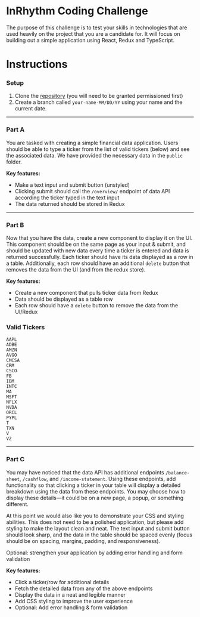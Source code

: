 # InRhythm Coding Challenge
The purpose of this challenge is to test your skills in technologies that are used heavily on the project that you are a candidate for.  It will focus on building out a simple application using React, Redux and TypeScript.

# Instructions

### Setup
1. Clone the [repository](https://github.com/mattbillard/interview-react-router-redux-typescript) (you will need to be granted permissioned first)
2. Create a branch called `your-name-MM/DD/YY` using your name and the current date.

---
### Part A
You are tasked with creating a simple financial data application.  Users should be able to type a ticker from the list of valid tickers (below) and see the associated data.  We have provided the necessary data in the `public` folder.

**Key features:**
* Make a text input and submit button (unstyled)
* Clicking submit should call the `/overview/` endpoint of data API according the ticker typed in the text input
* The data returned should be stored in Redux

---

### Part B
Now that you have the data, create a new component to display it on the UI.  This component should be on the same page as your input & submit, and should be updated with new data every time a ticker is entered and data is returned successfully.  Each ticker should have its data displayed as a row in a table.  Additionally, each row should have an additional `delete` button that removes the data from the UI (and from the redux store).

**Key features:**
* Create a new component that pulls ticker data from Redux
* Data should be displayed as a table row
* Each row should have a `delete` button to remove the data from the UI/Redux


### Valid Tickers
```
AAPL
ADBE
AMZN
AVGO
CMCSA
CRM
CSCO
FB
IBM
INTC
MA
MSFT
NFLX
NVDA
ORCL
PYPL
T
TXN
V
VZ
```
---
### Part C 
You may have noticed that the data API has additional endpoints `/balance-sheet`, `/cashflow`, and `/income-statement`.  Using these endpoints, add functionality so that clicking a ticker in your table will display a detailed breakdown using the data from these endpoints.  You may choose how to display these details—it could be on a new page, a popup, or something  different.

At this point we would also like you to demonstrate your CSS and styling abilities.  This does not need to be a polished application, but please add styling to make the layout clean and neat.  The text input and submit button should look sharp, and the data in the table should be spaced evenly (focus should be on spacing, margins, padding, and responsiveness).

Optional: strengthen your application by adding error handling and form validation

**Key features:**
* Click a ticker/row for additional details
* Fetch the detailed data from any of the above endpoints
* Display the data in a neat and legible manner
* Add CSS styling to improve the user experience
* Optional: Add error handling & form validation
